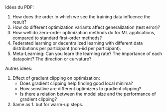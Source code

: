 Idées du PDF:
1) How does the order in which we see the training data influence the result?
2) How do different optimization variants affect generalization (test error)?
3) How well do zero-order optimization methods do for ML applications, compared to standard first-order
methods?
4) Federated learning or decentralized learning with different data distributions per participant (non-iid per
participant).
5) Meta-Learning: Can you learn the learning rate? The importance of each datapoint? The direction or
curvature?

Autres idées:
1) Effect of gradient clipping on optimization:
   - Does gradient clipping help finding good local minima? 
   - How sensitive are different optimizers to gradient clipping?
   - Is there a relation between the model size and the performance of gradient clipping?
2) Same as 1. but for warm-up steps.